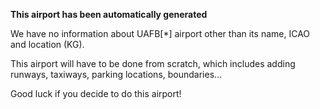 **This airport has been automatically generated**

We have no information about UAFB[*] airport other than its name, ICAO and location (KG).

This airport will have to be done from scratch, which includes adding runways, taxiways, parking locations, boundaries...

Good luck if you decide to do this airport!